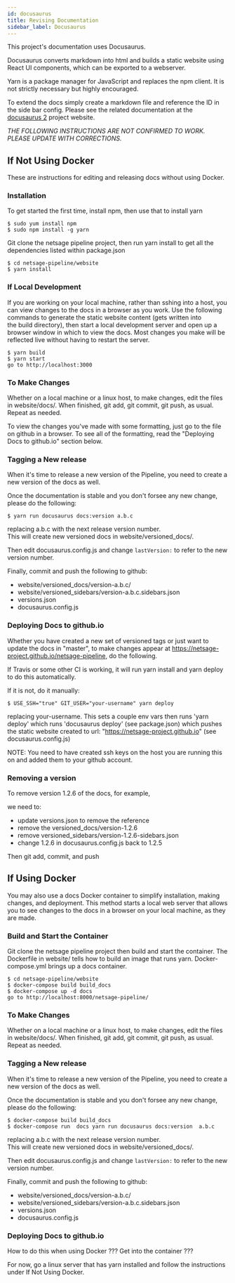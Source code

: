 ```yaml
---
id: docusaurus
title: Revising Documentation
sidebar_label: Docusaurus
---
```


This project's documentation uses Docusaurus.

Docusaurus converts markdown into html and builds a static website using React UI components, which can be exported to a webserver.

Yarn is a package manager for JavaScript and replaces the npm client. It is not strictly necessary but highly encouraged.

To extend the docs simply create a markdown file and reference the ID in the side bar config. Please see the related documentation
at the [docusaurus 2](https://v2.docusaurus.io/) project website.

*THE FOLLOWING INSTRUCTIONS ARE NOT CONFIRMED TO WORK. PLEASE UPDATE WITH CORRECTIONS.*

## If Not Using Docker
These are instructions for editing and releasing docs without using Docker.

### Installation

To get started the first time, install npm, then use that to install yarn 
```
$ sudo yum install npm
$ sudo npm install -g yarn 
```

Git clone the netsage pipeline project, then run yarn install to get all the dependencies listed within package.json
```
$ cd netsage-pipeline/website
$ yarn install
```

### If Local Development

If you are working on your local machine, rather than sshing into a host, you can view changes to the docs in a browser as you work. Use the following commands to generate the static website content (gets written into the build directory), then start a local development server and open up a browser window in which to view the docs. Most changes you make will be reflected live without having to restart the server.
```
$ yarn build  
$ yarn start
go to http://localhost:3000
```

### To Make Changes
Whether on a local machine or a linux host, to make changes, edit the files in website/docs/.
When finished, git add, git commit, git push, as usual.
Repeat as needed.

To view the changes you've made with some formatting, just go to the file on github in a browser. To see all of the formatting, read the "Deploying Docs to github.io" section below.

### Tagging a New release

When it's time to release a new version of the Pipeline, you need to create a new version of the docs as well. 

Once the documentation is stable and you don't forsee any new change, please do the following:

```
$ yarn run docusaurus docs:version a.b.c
```

replacing a.b.c with the next release version number.  
This will create new versioned docs in website/versioned_docs/.

Then edit docusaurus.config.js and change `lastVersion:` to refer to the new version number. 

Finally, commit and push the following to github:
  * website/versioned_docs/version-a.b.c/
  * website/versioned_sidebars/version-a.b.c.sidebars.json
  * versions.json 
  * docusaurus.config.js


### Deploying Docs to github.io
Whether you have created a new set of versioned tags or just want to update the docs in "master", to make changes appear at https://netsage-project.github.io/netsage-pipeline, do the following.

If Travis or some other CI is working, it will run yarn install and yarn deploy to do this automatically.

If it is not, do it manually:
```
$ USE_SSH="true" GIT_USER="your-username" yarn deploy   
```
replacing your-username.  This sets a couple env vars then runs 'yarn deploy' which runs 'docusaurus deploy' (see package.json) which pushes the static website created to url: "https://netsage-project.github.io" (see docusaurus.config.js) 

NOTE: You need to have created ssh keys on the host you are running this on and added them to your github account. 

### Removing a version 

To remove version 1.2.6 of the docs, for example,

we need to: 

  * update versions.json to remove the reference
  * remove the versioned_docs/version-1.2.6
  * remove versioned_sidebars/version-1.2.6-sidebars.json
  * change 1.2.6 in docusaurus.config.js back to 1.2.5

Then git add, commit, and push

## If Using Docker

You may also use a docs Docker container to simplify installation, making changes, and deployment.  This method starts a local web server that allows you to see changes to the docs in a browser on your local machine, as they are made.

### Build and Start the Container

Git clone the netsage pipeline project then build and start the container. 
The Dockerfile in website/ tells how to build an image that runs yarn.  Docker-compose.yml brings up a docs container.
```
$ cd netsage-pipeline/website
$ docker-compose build build_docs
$ docker-compose up -d docs
go to http://localhost:8000/netsage-pipeline/
```

### To Make Changes
Whether on a local machine or a linux host, to make changes, edit the files in website/docs/.
When finished, git add, git commit, git push, as usual.
Repeat as needed.

### Tagging a New release

When it's time to release a new version of the Pipeline, you need to create a new version of the docs as well. 

Once the documentation is stable and you don't forsee any new change, please do the following:

```
$ docker-compose build build_docs
$ docker-compose run  docs yarn run docusaurus docs:version  a.b.c
```
replacing a.b.c with the next release version number.  
This will create new versioned docs in website/versioned_docs/.

Then edit docusaurus.config.js and change `lastVersion:` to refer to the new version number. 

Finally, commit and push the following to github:
  * website/versioned_docs/version-a.b.c/
  * website/versioned_sidebars/version-a.b.c.sidebars.json
  * versions.json 
  * docusaurus.config.js


### Deploying Docs to github.io
How to do this when using Docker ??? Get into the container ???

For now, go a linux server that has yarn installed and
follow the instructions under If Not Using Docker.

